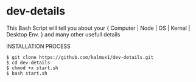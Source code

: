 # dev-details
This Bash Script will tell you about your { Computer | Node | OS | Kernal | Desktop Env. } and many other usefull details 

INSTALLATION PROCESS

    $ git clone https://github.com/kalmux1/dev-details.git
    $ cd dev-details
    $ chmod +x start.sh
    $ bash start.sh    


